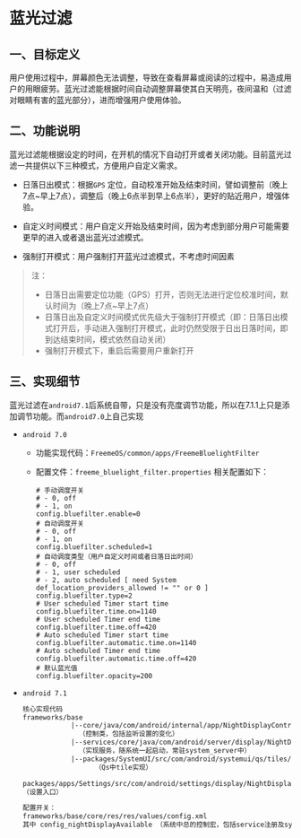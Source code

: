 # 蓝光过滤

## 一、目标定义

用户使用过程中，屏幕颜色无法调整，导致在查看屏幕或阅读的过程中，易造成用户的用眼疲劳。蓝光过滤能根据时间自动调整屏幕使其白天明亮，夜间温和（过滤对眼睛有害的蓝光部分），进而增强用户使用体验。

## 二、功能说明

蓝光过滤能根据设定的时间，在开机的情况下自动打开或者关闭功能。目前蓝光过滤一共提供以下三种模式，方便用户自定义需求。

- 日落日出模式：根据`GPS` 定位，自动校准开始及结束时间，譬如调整前（晚上7点~早上7点），调整后（晚上6点半到早上6点半），更好的贴近用户，增强体验。

- 自定义时间模式：用户自定义开始及结束时间，因为考虑到部分用户可能需要更早的进入或者退出蓝光过滤模式。

- 强制打开模式：用户强制打开蓝光过滤模式，不考虑时间因素

> 注：
>
> - 日落日出需要定位功能（GPS）打开，否则无法进行定位校准时间，默认时间为（晚上7点~早上7点）
> - 日落日出及自定义时间模式优先级大于强制打开模式（即：日落日出模式打开后，手动进入强制打开模式，此时仍然受限于日出日落时间，即到达结束时间，模式依然自动关闭）
> - 强制打开模式下，重启后需要用户重新打开

## 三、实现细节

蓝光过滤在`android7.1`后系统自带，只是没有亮度调节功能，所以在7.1.1上只是添加调节功能。而`android7.0`上自己实现

- `android 7.0`

  - 功能实现代码：`FreemeOS/common/apps/FreemeBluelightFilter`

  - 配置文件：`freeme_bluelight_filter.properties` 相关配置如下：

    ```
    # 手动调度开关
    # - 0, off
    # - 1, on
    config.bluefilter.enable=0
    # 自动调度开关
    # - 0, off
    # - 1, on
    config.bluefilter.scheduled=1
    # 自动调度类型（用户自定义时间或者日落日出时间）
    # - 0, off
    # - 1, user scheduled
    # - 2, auto scheduled [ need System def_location_providers_allowed != "" or 0 ]
    config.bluefilter.type=2
    # User scheduled Timer start time
    config.bluefilter.time.on=1140
    # User scheduled Timer end time
    config.bluefilter.time.off=420
    # Auto scheduled Timer start time
    config.bluefilter.automatic.time.on=1140
    # Auto scheduled Timer end time
    config.bluefilter.automatic.time.off=420
    # 默认蓝光值
    config.bluefilter.opacity=200
    ```

- `android 7.1`

  ```xml
  核心实现代码
  frameworks/base
              |--core/java/com/android/internal/app/NightDisplayController.java
  				（控制类，包括监听设置的变化）
              |--services/core/java/com/android/server/display/NightDisplayService.java 
  				（实现服务，随系统一起启动，常驻system_server中）
              |--packages/SystemUI/src/com/android/systemui/qs/tiles/NightDisplayTile.java
  			        （Qs中tile实现）

  packages/apps/Settings/src/com/android/settings/display/NightDisplaySettings.java 
  （设置入口）

  配置开关：
  frameworks/base/core/res/res/values/config.xml
  其中 config_nightDisplayAvailable （系统中总的控制宏，包括service注册及systemui tile 和settings入口）
  ```
